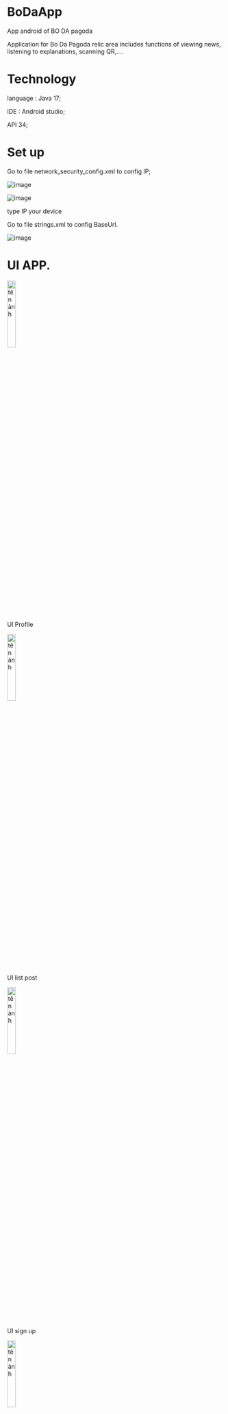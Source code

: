 # BoDaApp
App android of BO DA pagoda

Application for Bo Da Pagoda relic area includes functions of viewing news, listening to explanations, scanning QR,....

# Technology
 language : Java 17;
 
 IDE : Android studio;
 
 API 34;

# Set up
  Go to file network_security_config.xml to config IP;

  
  ![image](https://github.com/buithog/BoDaApp/assets/100995556/66865ee4-0be7-4de7-82fa-627416c6d990)
  
  ![image](https://github.com/buithog/BoDaApp/assets/100995556/f58eec10-5d63-41a2-a460-ce9d932a79b5)
  
  type IP your device
  
  Go to file strings.xml to config BaseUrl.
  
  ![image](https://github.com/buithog/BoDaApp/assets/100995556/67f0c666-06ff-4f10-9604-b78199e89c4a)

  
# UI APP.

<img src="https://github.com/buithog/BoDaApp/assets/100995556/f0f1ee4d-0654-4b09-a5ed-c5ee1eaf0d42" alt="tên ảnh" width="20%">

UI Profile

<img src="https://github.com/buithog/BoDaApp/assets/100995556/8176206d-c6bf-41c5-abba-38cc86bc9a56" alt="tên ảnh" width="20%">


UI list post

<img src="https://github.com/buithog/BoDaApp/assets/100995556/b7304cee-c47c-4260-b604-2cb51c63b6d5" alt="tên ảnh" width="20%">


UI sign up

<img src="https://github.com/buithog/BoDaApp/assets/100995556/696018fb-12bf-4299-9a69-e7342488af2d" alt="tên ảnh" width="20%">

UI details voice

<img src="https://github.com/buithog/BoDaApp/assets/100995556/6ccccc03-e544-4a37-8115-b9776359ec28" alt="tên ảnh" width="20%">

UI details post

<img src="https://github.com/buithog/BoDaApp/assets/100995556/cb5a30b0-0703-4306-9589-6dfb58a65849" alt="tên ảnh" width="20%">

UI Home

<img src="https://github.com/buithog/BoDaApp/assets/100995556/a153fde7-69c7-4abe-8e34-1dea5ca3c74f" alt="tên ảnh" width="20%">

UI QR Scann.
